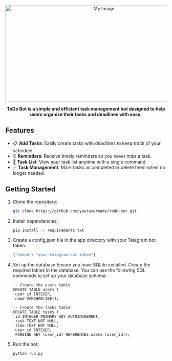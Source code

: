 <p align="center">
    <img src="https://cdn-aicin.nitrocdn.com/HIAjYmsdLpRQdKpIMJLXFmZsSAYnEnkl/assets/images/optimized/rev-86c0feb/www.amitree.com/wp-content/uploads/2021/08/the-pros-and-cons-of-paper-to-do-lists.jpeg" alt="My Image" width="600" height="300"/>
</p>

<p align="center" style="font-weight: bold;">
    ToDo Bot is a simple and efficient task management bot designed to help users organize their tasks and deadlines with ease.
</p>

## Features
- 📋 **Add Tasks**: Easily create tasks with deadlines to keep track of your schedule.
- ⏰ **Reminders**: Receive timely reminders so you never miss a task.
- 📜 **Task List**: View your task list anytime with a single command.
- ✅ **Task Management**: Mark tasks as completed or delete them when no longer needed.

## Getting Started

1. Clone the repository:
   ```bash
   git clone https://github.com/yourusername/todo-bot.git
2. Install dependencies:
   ```bash
   pip install -r requirements.txt
3. Create a config.json file in the app directory with your Telegram bot token:
   ```python
   {"token": "your-telegram-bot-token"}
4. Set up the database:Ensure you have SQLite installed. Create the required tables in the database. You can use the following SQL commands to set up your database schema:
   ```sqlite
   -- Create the users table
   CREATE TABLE users (
    user_id INTEGER,
    name VARCHAR(100));

   -- Create the tasks table
   CREATE TABLE tasks (
    id INTEGER PRIMARY KEY AUTOINCREMENT,
    task TEXT NOT NULL,
    time TEXT NOT NULL,
    user_id INTEGER,
    FOREIGN KEY (user_id) REFERENCES users (user_id));
6. Run the bot:
   ```bash
   python run.py
